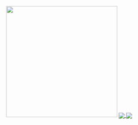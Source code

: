 <img height="300px" src="https://raw.githubusercontent.com/zSirSpectro/zSirSpectro/master/img/banner.gif">

<a href="https://github.com/zSirSpectro">
  <img align="center" src="https://github-readme-stats.vercel.app/api/top-langs/?username=zSirSpectro&title_color=ffffff&text_color=c9cacc&icon_color=2bbc8a&bg_color=1d1f21"/>
</a>

<a href="https://github.com/zSirSpectro">
  <img align="center" src="https://github-readme-stats.vercel.app/api?username=zSirSpectro&show_icons=true&line_height=27&count_private=true&title_color=ffffff&text_color=c9cacc&icon_color=2bbc8a&bg_color=1d1f21"/>
</a>
